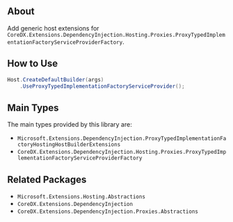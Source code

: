 ﻿## About
Add generic host extensions for `CoreDX.Extensions.DependencyInjection.Hosting.Proxies.ProxyTypedImplementationFactoryServiceProviderFactory`.

## How to Use
``` csharp
Host.CreateDefaultBuilder(args)
    .UseProxyTypedImplementationFactoryServiceProvider();
```

## Main Types
The main types provided by this library are:
* `Microsoft.Extensions.DependencyInjection.ProxyTypedImplementationFactoryHostingHostBuilderExtensions`
* `CoreDX.Extensions.DependencyInjection.Hosting.Proxies.ProxyTypedImplementationFactoryServiceProviderFactory`

## Related Packages
* `Microsoft.Extensions.Hosting.Abstractions`
* `CoreDX.Extensions.DependencyInjection`
* `CoreDX.Extensions.DependencyInjection.Proxies.Abstractions`